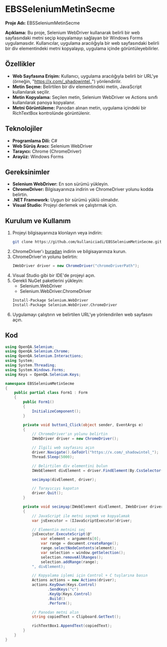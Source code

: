 # EBSSeleniumMetinSecme

**Proje Adı:** EBSSeleniumMetinSecme

**Açıklama:** Bu proje, Selenium WebDriver kullanarak belirli bir web sayfasındaki metni seçip kopyalamayı sağlayan bir Windows Forms uygulamasıdır. Kullanıcılar, uygulama aracılığıyla bir web sayfasındaki belirli bir div elementindeki metni kopyalayıp, uygulama içinde görüntüleyebilirler.

## Özellikler
- **Web Sayfasına Erişim:** Kullanıcı, uygulama aracılığıyla belirli bir URL'ye (örneğin, "https://x.com/_shadowintel_") yönlendirilir.
- **Metin Seçme:** Belirtilen bir div elementindeki metin, JavaScript kullanılarak seçilir.
- **Metin Kopyalama:** Seçilen metin, Selenium WebDriver ve Actions sınıfı kullanılarak panoya kopyalanır.
- **Metni Görüntüleme:** Panodan alınan metin, uygulama içindeki bir RichTextBox kontrolünde görüntülenir.

## Teknolojiler
- **Programlama Dili:** C#
- **Web Sürüş Aracı:** Selenium WebDriver
- **Tarayıcı:** Chrome (ChromeDriver)
- **Arayüz:** Windows Forms

## Gereksinimler
- **Selenium WebDriver:** En son sürümü yükleyin.
- **ChromeDriver:** Bilgisayarınıza indirin ve ChromeDriver yolunu kodda belirtin.
- **.NET Framework:** Uygun bir sürümü yüklü olmalıdır.
- **Visual Studio:** Projeyi derlemek ve çalıştırmak için.

## Kurulum ve Kullanım
1. Projeyi bilgisayarınıza klonlayın veya indirin:
   ```sh
   git clone https://github.com/kullaniciadi/EBSSeleniumMetinSecme.git
   ```
2. ChromeDriver'ı [buradan]([https://sites.google.com/a/chromium.org/chromedriver/downloads](https://www.nuget.org/packages/Selenium.WebDriver)) indirin ve bilgisayarınıza kurun.
3. ChromeDriver'ın yolunu belirtin:
   ```csharp
   IWebDriver driver = new ChromeDriver("chromeDriverPath");
   ```
4. Visual Studio gibi bir IDE'de projeyi açın.
5. Gerekli NuGet paketlerini yükleyin:
   - Selenium.WebDriver
   - Selenium.WebDriver.ChromeDriver
   ```sh
   Install-Package Selenium.WebDriver
   Install-Package Selenium.WebDriver.ChromeDriver
   ```
6. Uygulamayı çalıştırın ve belirtilen URL'ye yönlendirilen web sayfasını açın.

## Kod
```csharp
using OpenQA.Selenium;
using OpenQA.Selenium.Chrome;
using OpenQA.Selenium.Interactions;
using System;
using System.Threading;
using System.Windows.Forms;
using Keys = OpenQA.Selenium.Keys;

namespace EBSSeleniumMetinSecme
{
    public partial class Form1 : Form
    {
        public Form1()
        {
            InitializeComponent();
        }

        private void button1_Click(object sender, EventArgs e)
        {
            // ChromeDriver'ın yolunu belirtin
            IWebDriver driver = new ChromeDriver();

            // İlgili web sayfasını açın
            driver.Navigate().GoToUrl("https://x.com/_shadowintel_");
            Thread.Sleep(5000);

            // Belirtilen div elementini bulun
            IWebElement divElement = driver.FindElement(By.CssSelector("div[data-testid='UserDescription']"));

            secimyap(divElement, driver);

            // Tarayıcıyı kapatın
            driver.Quit();
        }

        private void secimyap(IWebElement divElement, IWebDriver driver)
        {
            // JavaScript ile metni seçmek ve kopyalamak
            var jsExecutor = (IJavaScriptExecutor)driver;

            // Elementin metnini seç
            jsExecutor.ExecuteScript(@"
                var element = arguments[0];
                var range = document.createRange();
                range.selectNodeContents(element);
                var selection = window.getSelection();
                selection.removeAllRanges();
                selection.addRange(range);
            ", divElement);

            // Kopyalama işlemi için Control + C tuşlarına basın
            Actions actions = new Actions(driver);
            actions.KeyDown(Keys.Control)
                   .SendKeys("c")
                   .KeyUp(Keys.Control)
                   .Build()
                   .Perform();

            // Panodan metni alın
            string copiedText = Clipboard.GetText();

            richTextBox1.AppendText(copiedText);
        }
    }
}
